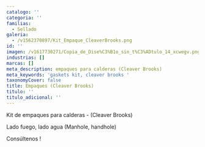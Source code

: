 ```yaml
---
catalogo: ''
categoria: ''
familias:
  - Sellado
galeria:
  - /v1562370897/Kit_Empaque_CleaverBrooks.png
id: ''
imagen: /v1617730271/Copia_de_Dise%C3%B1o_sin_t%C3%ADtulo_14_xcwegv.png
industrias: []
marcas: []
meta_description: empaques para calderas (Cleaver Brooks)
meta_keywords: 'gaskets kit, cleaver brooks '
taxonomyCover: false
title: Empaques (Cleaver Brooks)
titulo: ''
titulo_adicional: ''
---
```




Kit de empaques para calderas - (Cleaver Brooks)

Lado fuego, lado agua (Manhole, handhole)

Consúltenos !
